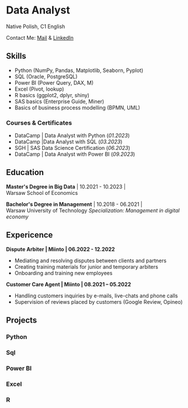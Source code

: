 # Data Analyst
Native Polish, C1 English

Contact Me: [Mail](s.kachniarz99@gmail.com) & [LinkedIn](www.linkedin.com/in/sebastian-kachniarz)

## Skills
- Python (NumPy, Pandas, Matplotlib, Seaborn, Pyplot)
- SQL (Oracle, PostgreSQL)
- Power BI (Power Query, DAX, M)
- Excel (Pivot, lookup)
- R basics (ggplot2, dplyr, shiny)
- SAS basics (Enterprise Guide, Miner)
- Basics of business process modelling (BPMN, UML)

### Courses & Certificates
- DataCamp | Data Analyst with Python (_01.2023_)
- DataCamp |Data Analyst with SQL (_03.2023_)
- SGH | SAS Data Science Certification (_06.2023_)
- DataCamp | Data Analyst with Power BI (_09.2023_)

## Education
**Master's Degree in Big Data** 
| 10.2021 - 10.2023 |  
Warsaw School of Economics

**Bachelor's Degree in Management**
| 10.2018 - 06.2021 |  
Warsaw University of Technology 
*Specialization: Management in digital economy*

## Expericence
**Dispute Arbiter | Miinto | 06.2022 - 12.2022**
- Mediating and resolving disputes between clients and partners
- Creating training materials for junior and temporary arbiters
- Onboarding and training new employees

**Customer Care Agent | Miinto | 08.2021 – 05.2022**
- Handling customers inquiries by e-mails, live-chats and phone calls
- Supervision of reviews placed by customers (Google Review, Opineo)

## Projects
### Python
### Sql
### Power BI
### Excel
### R

